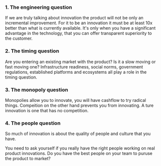 <!-- TITLE: Seven Questions -->
<!-- SUBTITLE: A quick summary of Seven Questions -->

### 1. The engineering question
If we are truly talking about innovation the product will not be only an incremental improvement. For it to be an innovation it must be at least 10x better than what is currently available. It's only when you have a significant advantage in the technology, that you can offer transparent superiority to the customer.

### 2. The timing question
Are you entering an existing market with the product? Is it a slow moving or fast moving one? Infrastructure readiness, social norms, government regulations, established platforms and ecosystems all play a role in the timing question.

### 3. The monopoly question
Monopolies allow you to innovate, you will have cashflow to try radical things. Compeition on the other hand prevents you from innovating. A ture innovation is one that has no competition.

### 4. The people question
So much of innovation is about the quality of people and culture that you have. 

You need to ask yourself if you really have the right people working on real product innovations. Do you have the best people on your team to puruse the product to market?
